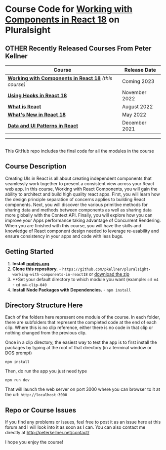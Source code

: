 # Course Code for [Working with Components in React 18](http://www.pluralsight.com/courses/react-18-working-components) on Pluralsight


## OTHER Recently Released Courses From Peter Kellner

| **Course**                                                                           | Release Date  |
|-------------------------------------------------------------------------------------------------------------------------------|---------------|
| **[Working with Components in React 18](https://pluralsight.com/profile/author/peter-kellner)**   *(this course)*             | Coming 2023      |
| **[Using Hooks in React 18](https://pluralsight.com/courses/react-18-using-hooks/)**                                          | November 2022 |
| **[What is React](https://pluralsight.com/courses/react-what-is/)**                                                           | August 2022   |
| **[What's New in React 18](https://pluralsight.com/courses/react-18-whats-new/)**                                             | May 2022      |
| **[Data and UI Patterns in React](https://github.com/pkellner/pluralsight-building-essential-ui-data-elements-in-react/)**    | December 2021 |

<hr/>

<br/>
This GitHub repo includes the final code for all the modules in the course 

## Course Description

Creating UIs in React is all about creating independent components that seamlessly work together to present a consistent view across your React web app. In this course, Working with React Components, you will gain the ability to architect and build high quality react apps. First, you will learn how the design principle separation of concerns applies to building React components. Next, you will discover the various primitive methods for sharing data and methods between components as well as sharing data more globally with the Context API. Finally, you will explore how you can improve your Apps performance taking advantage of Concurrent Rendering. When you are finished with this course, you will have the skills and knowledge of React component design needed to leverage re-usability and ensure consistency in your apps and code with less bugs.

## Getting Started
1. **Install [nodejs.org](https://nodejs.org)**.
2. **Clone this repository.** - `https://github.com/pkellner/pluralsight-working-with-components-in-react18` or [download the zip](https://github.com/pkellner/pluralsight-working-with-components-in-react18/archive/master.zip)
3. **Set your default directory to which module you want (example: `cd m4` - `cd m4-clip-040`
4. **Install Node Packages with Dependencies.** - `npm install`



## Directory Structure Here

Each of the folders here represent one module of the course.  In each folder, there are subfolders that represent the completed code at the end of each clip. Where this is no clip reference, either there is no code in that clip or nothing changed from the previous clip.

Once in a clip directory, the easiest way to test the app is to first install the packages by typing at the root of that directory (in a terminal window or DOS prompt)

`npm install`

Then, do run the app you just need type

`npm run dev`

That will launch the web server on port 3000 where you can browser to it at the url: `http://localhost:3000`


## Repo or Course Issues

If you find any problems or issues, feel free to post it as an issue here at this forum and I will look into it as soon as I can. You can also contact me directly at http://peterkellner.net/contact/ 

I hope you enjoy the course!










